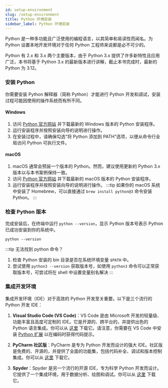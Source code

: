```yaml
---
id: setup-environment
slug: /setup-environment
title: Python 环境安装
sidebar_label: Python 环境安装
---
```


Python 是一种多功能且广泛使用的编程语言，以其简单和易读性而闻名。为 Python 设置本地开发环境对于任何 Python 工程师来说都是必不可少的。

Python 有 2.x 和 3.x 两个主要版本，由于 Python 3.x 提供了许多新特性且应用广泛，本书将基于 Python 3.x 的最新版本进行讲解，截止本书完成时，最新的 Python 为 3.12。

### 安装 Python

你需要安装 Python 解释器（简称 Python）才能进行 Python 开发和调试，安装过程可能因使用的操作系统而有所不同。

#### Windows

1. 访问 [Python 官方网站](https://www.python.org/downloads/) 并下载最新的 Windows 版本的 Python 安装程序。
2. 运行安装程序并按照安装向导的说明进行操作。
3. 在安装过程中，请确保勾选“将 Python 添加到 PATH”选项，以便从命令行全局访问 Python 可执行文件。

#### macOS

1. macOS 通常会预装一个版本的 Python。然而，建议使用更新的 Python 3.x 版本以与本书案例保持一致。
2. 访问 [Python 官方网站](https://www.python.org/downloads/) 并下载最新的 macOS 版本的 Python 安装程序。
3. 运行安装程序并按照安装向导的说明进行操作。
   :::tip
   如果你的 macOS 系统中安装了 Homebrew，可以直接通过 `brew install python@3` 命令安装 Python。
   :::

### 检查 Python 版本

完成安装后，在终端中运行 `python --version`，显示 Python 版本号表示 Python 已成功安装到你的系统中。

```shell
python --version
```

:::tip 无法找到 python 命令？

1. 检查 Python 安装的 bin 目录是否在系统环境变量 `$PATH` 中。
2. 尝试使用 `python3 --version` 获取版本号，如使用 `python3` 命令可以正常获取版本号，可尝试将在 shell 中设置变量别名解决
   :::

### 集成开发环境

集成开发环境（IDE）对于高效的 Python 开发至关重要。以下是三个流行的 Python 开发 IDE：

1. **Visual Studio Code (VS Code)**：VS Code 是由 Microsoft 开发的轻量级、功能丰富且高度可定制的 IDE。它是开源的、跨平台的，并提供出色的 Python 语言集成。你可以从 [这里](https://code.visualstudio.com/) 下载它。请注意，你需要在 VS Code 中安装 [Python 扩展](https://marketplace.visualstudio.com/items?itemName=ms-python.python) 以在编码时获得代码提示。

2. **PyCharm 社区版**：PyCharm 是专为 Python 开发而设计的强大 IDE。社区版是免费的、开源的，并提供了全面的功能集，包括代码补全、调试和版本控制集成。你可以从 [这里](https://www.jetbrains.com/pycharm/download/) 下载它。

3. **Spyder**：Spyder 是另一个流行的开源 IDE，专为科学 Python 开发而设计。它提供了一个集成环境，用于数据分析、绘图和调试。你可以从 [这里](https://www.spyder-ide.org/) 下载它。
